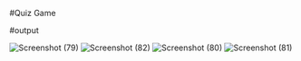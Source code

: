 #Quiz Game

#output


![Screenshot (79)](https://github.com/user-attachments/assets/b8f98d24-ae6b-4a22-9ed5-e5bf3ca2fb90)
![Screenshot (82)](https://github.com/user-attachments/assets/1f94da9f-78cd-4a1d-b35c-f6b2bcfcac1f)
![Screenshot (80)](https://github.com/user-attachments/assets/80990ab8-3a86-4e96-870d-96ffe4f128d7)
![Screenshot (81)](https://github.com/user-attachments/assets/04618b2d-d1d8-48c5-898d-e568471fb962)

